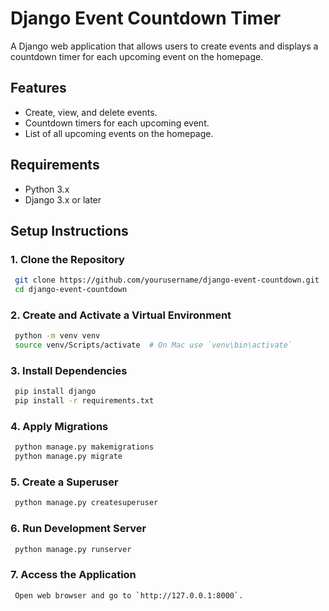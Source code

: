 # Django Event Countdown Timer

A Django web application that allows users to create events and displays a countdown timer for each upcoming event on the homepage.


## Features

- Create, view, and delete events.
- Countdown timers for each upcoming event.
- List of all upcoming events on the homepage.


## Requirements

- Python 3.x
- Django 3.x or later


## Setup Instructions

### 1. Clone the Repository

```sh
 git clone https://github.com/yourusername/django-event-countdown.git
 cd django-event-countdown
```

### 2. Create and Activate a Virtual Environment

```sh
 python -m venv venv
 source venv/Scripts/activate  # On Mac use `venv\bin\activate`
```

### 3. Install Dependencies

```sh
 pip install django
 pip install -r requirements.txt
```

### 4. Apply Migrations

```sh
 python manage.py makemigrations
 python manage.py migrate
```

### 5. Create a Superuser

```sh
 python manage.py createsuperuser
```

### 6. Run Development Server

```sh
 python manage.py runserver
``` 

### 7. Access the Application

```sh
 Open web browser and go to `http://127.0.0.1:8000`.
``` 